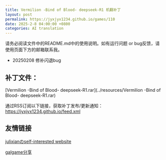 ```yaml
---
title: Vermilion -Bind of Blood- deepseek-R1 机翻补丁
layout: post
permalink: https://jyxjyx1234.github.io/games/110
date: 2025-2-8 04:00:00 +0800
categories: AI translation
---
```



请务必阅读文件中的README.md中的使用说明。如有运行问题 or bug反馈，请使用页面下方的邮箱联系我。

- 20250208 修补闪退bug

## 补丁文件：

[Vermilion -Bind of Blood- deepseek-R1.rar](../resources/Vermilion -Bind of Blood- deepseek-R1.rar)

 

通过RSS订阅以下链接，获取补丁发布/更新通知：https://jyxjyx1234.github.io/feed.xml

## 友情链接

[julixianのself-interested website](https://julixian-siw.worldsystem.top/) 

[galgame分享](https://t.me/galgpt)